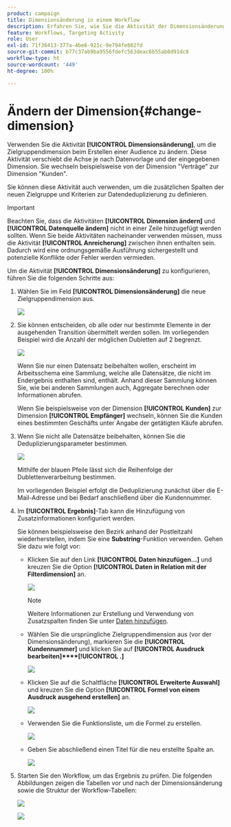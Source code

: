 ```yaml
---
product: campaign
title: Dimensionsänderung in einem Workflow
description: Erfahren Sie, wie Sie die Aktivität der Dimensionsänderung verwenden
feature: Workflows, Targeting Activity
role: User
exl-id: 71f36413-377a-4be6-921c-9e794fe882fd
source-git-commit: b77c37ab9ba9556fdefc563deac6b55ab0d91dc8
workflow-type: ht
source-wordcount: '449'
ht-degree: 100%

---
```


# Ändern der Dimension{#change-dimension}

Verwenden Sie die Aktivität **[!UICONTROL Dimensionsänderung]**, um die Zielgruppendimension beim Erstellen einer Audience zu ändern. Diese Aktivität verschiebt die Achse je nach Datenvorlage und der eingegebenen Dimension. Sie wechseln beispielsweise von der Dimension &quot;Verträge&quot; zur Dimension &quot;Kunden&quot;.

Sie können diese Aktivität auch verwenden, um die zusätzlichen Spalten der neuen Zielgruppe und Kriterien zur Datendeduplizierung zu definieren.

>[!IMPORTANT]
>
>Beachten Sie, dass die Aktivitäten **[!UICONTROL Dimension ändern]** und **[!UICONTROL Datenquelle ändern]** nicht in einer Zeile hinzugefügt werden sollten. Wenn Sie beide Aktivitäten nacheinander verwenden müssen, muss die Aktivität **[!UICONTROL Anreicherung]** zwischen ihnen enthalten sein. Dadurch wird eine ordnungsgemäße Ausführung sichergestellt und potenzielle Konflikte oder Fehler werden vermieden.

Um die Aktivität **[!UICONTROL Dimensionsänderung]** zu konfigurieren, führen Sie die folgenden Schritte aus:

1. Wählen Sie im Feld **[!UICONTROL Dimensionsänderung]** die neue Zielgruppendimension aus.

   ![](assets/s_user_change_dimension_param1.png)

1. Sie können entscheiden, ob alle oder nur bestimmte Elemente in der ausgehenden Transition übermittelt werden sollen. Im vorliegenden Beispiel wird die Anzahl der möglichen Dubletten auf 2 begrenzt.

   ![](assets/s_user_change_dimension_limit.png)

   Wenn Sie nur einen Datensatz beibehalten wollen, erscheint im Arbeitsschema eine Sammlung, welche alle Datensätze, die nicht im Endergebnis enthalten sind, enthält. Anhand dieser Sammlung können Sie, wie bei anderen Sammlungen auch, Aggregate berechnen oder Informationen abrufen.

   Wenn Sie beispielsweise von der Dimension **[!UICONTROL Kunden]** zur Dimension **[!UICONTROL Empfänger]** wechseln, können Sie die Kunden eines bestimmten Geschäfts unter Angabe der getätigten Käufe abrufen.

1. Wenn Sie nicht alle Datensätze beibehalten, können Sie die Deduplizierungsparameter bestimmen.

   ![](assets/s_user_change_dimension_param2.png)

   Mithilfe der blauen Pfeile lässt sich die Reihenfolge der Dublettenverarbeitung bestimmen.

   Im vorliegenden Beispiel erfolgt die Deduplizierung zunächst über die E-Mail-Adresse und bei Bedarf anschließend über die Kundennummer.

1. Im **[!UICONTROL Ergebnis]**-Tab kann die Hinzufügung von Zusatzinformationen konfiguriert werden.

   Sie können beispielsweise den Bezirk anhand der Postleitzahl wiederherstellen, indem Sie eine **Substring**-Funktion verwenden. Gehen Sie dazu wie folgt vor:

   * Klicken Sie auf den Link **[!UICONTROL Daten hinzufügen...]** und kreuzen Sie die Option **[!UICONTROL Daten in Relation mit der Filterdimension]** an.

     ![](assets/wf_change-dimension_sample_01.png)

     >[!NOTE]
     >
     >Weitere Informationen zur Erstellung und Verwendung von Zusatzspalten finden Sie unter [Daten hinzufügen](query.md#add-data).

   * Wählen Sie die ursprüngliche Zielgruppendimension aus (vor der Dimensionsänderung), markieren Sie die **[!UICONTROL Kundennummer]** und klicken Sie auf **[!UICONTROL Ausdruck bearbeiten]****[!UICONTROL .]**

     ![](assets/wf_change-dimension_sample_02.png)

   * Klicken Sie auf die Schaltfläche **[!UICONTROL Erweiterte Auswahl]** und kreuzen Sie die Option **[!UICONTROL Formel von einem Ausdruck ausgehend erstellen]** an.

     ![](assets/wf_change-dimension_sample_03.png)

   * Verwenden Sie die Funktionsliste, um die Formel zu erstellen.

     ![](assets/wf_change-dimension_sample_04.png)

   * Geben Sie abschließend einen Titel für die neu erstellte Spalte an.

     ![](assets/wf_change-dimension_sample_05.png)

1. Starten Sie den Workflow, um das Ergebnis zu prüfen. Die folgenden Abbildungen zeigen die Tabellen vor und nach der Dimensionsänderung sowie die Struktur der Workflow-Tabellen:

   ![](assets/wf_change-dimension_sample_06.png)

   ![](assets/wf_change-dimension_sample_07.png)
